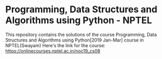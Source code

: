 # Programming, Data Structures and Algorithms using Python - NPTEL

This repository contains the solutions of the course Programming, Data Structures and Algorithms using Python[2019 Jan-Mar] course in NPTEL(Swayam)
Here's the link for the course: https://onlinecourses.nptel.ac.in/noc19_cs08

